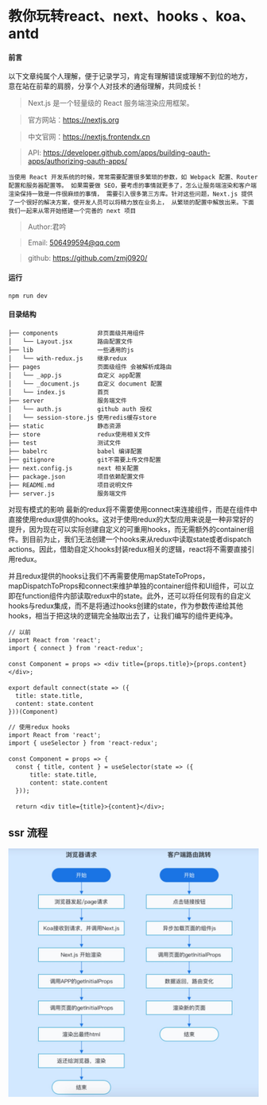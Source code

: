 # 教你玩转react、next、hooks 、koa、antd


#### 前言
以下文章纯属个人理解，便于记录学习，肯定有理解错误或理解不到位的地方，
意在站在前辈的肩膀，分享个人对技术的通俗理解，共同成长！

> Next.js 是一个轻量级的 React 服务端渲染应用框架。

> 官方网站：https://nextjs.org  

> 中文官网：https://nextjs.frontendx.cn

> API: https://developer.github.com/apps/building-oauth-apps/authorizing-oauth-apps/

`当使用 React 开发系统的时候，常常需要配置很多繁琐的参数，如 Webpack 配置、Router 配置和服务器配置等。
如果需要做 SEO，要考虑的事情就更多了，怎么让服务端渲染和客户端渲染保持一致是一件很麻烦的事情，
需要引入很多第三方库。针对这些问题，Next.js 提供了一个很好的解决方案，使开发人员可以将精力放在业务上，
从繁琐的配置中解放出来。下面我们一起来从零开始搭建一个完善的 next 项目`

> Author:君吟

> Email: 506499594@qq.com  

> github: https://github.com/zmj0920/


#### 运行
```
npm run dev

```

#### 目录结构
```
├── components           非页面级共用组件
│   └── Layout.jsx       路由配置文件
├── lib                  一些通用的js
│   └── with-redux.js    继承redux
├── pages                页面级组件 会被解析成路由
│   └── _app.js          自定义 app配置
│   └── _document.js     自定义 document 配置
│   └── index.js         首页
├── server               服务端文件
│   └── auth.js          github auth 授权
│   └── session-store.js 使用redis缓存store 
├── static               静态资源
├── store                redux使用相关文件
├── test                 测试文件 
├── babelrc              babel 编译配置
├── gitignore            git不需要上传文件配置
├── next.config.js       next 相关配置
├── package.json         项目依赖配置文件
├── README.md            项目说明文件
├── server.js            服务端文件
```



对现有模式的影响
最新的redux将不需要使用connect来连接组件，而是在组件中直接使用redux提供的hooks。这对于使用redux的大型应用来说是一种非常好的提升，因为现在可以实际创建自定义的可重用hooks，而无需额外的container组件。到目前为止，我们无法创建一个hooks来从redux中读取state或者dispatch actions。因此，借助自定义hooks封装redux相关的逻辑，react将不需要直接引用redux。

并且redux提供的hooks让我们不再需要使用mapStateToProps，mapDispatchToProps和connect来维护单独的container组件和UI组件，可以立即在function组件内部读取redux中的state。此外，还可以将任何现有的自定义hooks与redux集成，而不是将通过hooks创建的state，作为参数传递给其他hooks，相当于把这块的逻辑完全抽取出去了，让我们编写的组件更纯净。


```
// 以前
import React from 'react';
import { connect } from 'react-redux';
 
const Component = props => <div title={props.title}>{props.content}</div>;
 
export default connect(state => ({
  title: state.title, 
  content: state.content
}))(Component)

```

```
// 使用redux hooks
import React from 'react';
import { useSelector } from 'react-redux';
 
const Component = props => {
  const { title, content } = useSelector(state => ({
      title: state.title, 
      content: state.content
  }));
  
  return <div title={title}>{content}</div>;

```





## ssr 流程
![ssr渲染流程](./static/img/16ca8dc70d421934.png)
